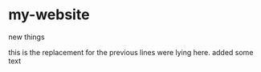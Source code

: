 # my-website

new things


this is the replacement for the previous lines were lying here. 
added some text
